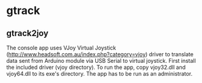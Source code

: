gtrack
======

gtrack2joy
-----
The console app uses VJoy Virtual Joystick (http://www.headsoft.com.au/index.php?category=vjoy) driver to translate data sent from Arduino module via USB Serial to virtual joystick. First install the included driver (vjoy directory). To run the app, copy vjoy32.dll and vjoy64.dll to its exe's directory. The app has to be run as an administrator.
